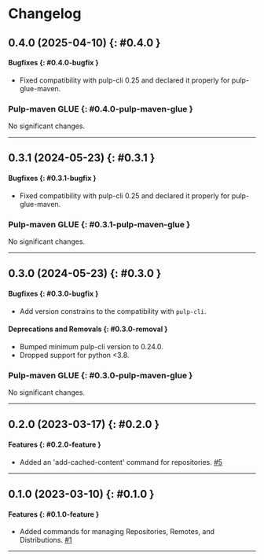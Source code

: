 # Changelog

[//]: # (You should *NOT* be adding new change log entries to this file, this)
[//]: # (file is managed by towncrier. You *may* edit previous change logs to)
[//]: # (fix problems like typo corrections or such.)
[//]: # (To add a new change log entry, please see)
[//]: # (https://docs.pulpproject.org/contributing/git.html#changelog-update)

[//]: # (WARNING: Don't drop the towncrier directive!)

[//]: # (towncrier release notes start)

## 0.4.0 (2025-04-10) {: #0.4.0 }



#### Bugfixes {: #0.4.0-bugfix }

- Fixed compatibility with pulp-cli 0.25 and declared it properly for pulp-glue-maven.


### Pulp-maven GLUE {: #0.4.0-pulp-maven-glue }


No significant changes.


---

## 0.3.1 (2024-05-23) {: #0.3.1 }



#### Bugfixes {: #0.3.1-bugfix }

- Fixed compatibility with pulp-cli 0.25 and declared it properly for pulp-glue-maven.


### Pulp-maven GLUE {: #0.3.1-pulp-maven-glue }


No significant changes.


---

## 0.3.0 (2024-05-23) {: #0.3.0 }



#### Bugfixes {: #0.3.0-bugfix }

- Add version constrains to the compatibility with `pulp-cli`.


#### Deprecations and Removals {: #0.3.0-removal }

- Bumped minimum pulp-cli version to 0.24.0.
- Dropped support for python <3.8.


### Pulp-maven GLUE {: #0.3.0-pulp-maven-glue }


No significant changes.


---

## 0.2.0 (2023-03-17) {: #0.2.0 }


#### Features {: #0.2.0-feature }

- Added an 'add-cached-content' command for repositories.
  [#5](https://github.com/pulp/pulp-cli-maven/issues/5)


---


## 0.1.0 (2023-03-10) {: #0.1.0 }


#### Features {: #0.1.0-feature }

- Added commands for managing Repositories, Remotes, and Distributions.
  [#1](https://github.com/pulp/pulp-cli-maven/issues/1)


---
